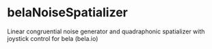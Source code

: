 # belaNoiseSpatializer

Linear congruential noise generator and quadraphonic spatializer with joystick control for bela (bela.io)

